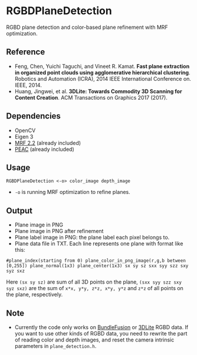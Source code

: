 # RGBDPlaneDetection
RGBD plane detection and color-based plane refinement with MRF optimization.

## Reference
- Feng, Chen, Yuichi Taguchi, and Vineet R. Kamat. **Fast plane extraction in organized point clouds using agglomerative hierarchical clustering**. Robotics and Automation (ICRA), 2014 IEEE International Conference on. IEEE, 2014.
- Huang, Jingwei, et al. **3DLite: Towards Commodity 3D Scanning for Content Creation**. ACM Transactions on Graphics 2017 (2017).

## Dependencies
- OpenCV
- Eigen 3
- [MRF 2.2](http://vision.middlebury.edu/MRF/code/) (already included)
- [PEAC](http://www-personal.umich.edu/~cforrest/research.html) (already included)

## Usage
```
RGBDPlaneDetection <-o> color_image depth_image
```
- `-o` is running MRF optimization to refine planes.

## Output
- Plane image in PNG
- Plane image in PNG after refinement
- Plane label image in PNG: the plane label each pixel belongs to.
- Plane data file in TXT. Each line represents one plane with format like this:
```
#plane_index(starting from 0) plane_color_in_png_image(r,g,b between [0,255]) plane_normal(1x3) plane_center(1x3) sx sy sz sxx syy szz sxy syz sxz
```
Here `(sx sy sz)` are sum of all 3D points on the plane, `(sxx syy szz sxy syz sxz)` are the sum of `x*x, y*y, z*z, x*y, y*z` and `z*z` of all points on the plane, respectively.

## Note
- Currently the code only works on [BundleFusion](http://graphics.stanford.edu/projects/bundlefusion/) or [3DLite](http://graphics.stanford.edu/projects/3dlite/) RGBD data. If you want to use other kinds of RGBD data, you need to rewrite the part of reading color and depth images, and reset the camera intrinsic parameters in `plane_detection.h`.
